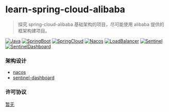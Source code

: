 # learn-spring-cloud-alibaba

> 探究 spring-cloud-alibaba 基础架构的项目，尽可能使用 alibaba 提供的框架构建项目。

[![Java](https://img.shields.io/badge/java-8+-ae7118.svg?style=flat-square)](https://www.oracle.com/cn/java/technologies)
[![SpringBoot](https://img.shields.io/badge/springboot-2.7.10-6cb52d.svg?style=flat-square)]()
[![SpringCloud](https://img.shields.io/badge/springcloud-2021.0.4.0-6cb52d.svg?style=flat-square)]()
[![Nacos](https://img.shields.io/badge/nacos-2.2.3-209bfa.svg?style=flat-square)](https://github.com/alibaba/nacos)
[![LoadBalancer](https://img.shields.io/badge/loadbalancer-3.1.7-6cb52d.svg?style=flat-square)]()
[![Sentinel](https://img.shields.io/badge/sentinel-1.8.5-3279b7.svg?style=flat-square)]()
[![SentinelDashboard](https://img.shields.io/badge/sentineldashboard-1.8.6-3279b7.svg?style=flat-square)]()

### 架构设计

* [nacos](http://127.0.0.1:8848/nacos)
* [sentinel-dashboard](http://localhost:8880)

### 许可协议

[暂无]()
